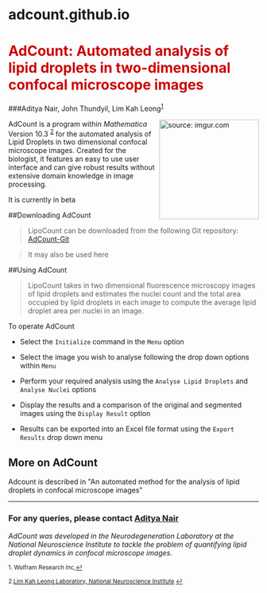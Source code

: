 # adcount.github.io
# <font color="CC0000">AdCount: Automated analysis of lipid droplets in two-dimensional confocal microscope images</font>


###Aditya Nair, John Thundyil, Lim Kah Leong<sup><a href="#fn1" id="ref1">1</a></sup>

<a href="http://imgur.com/26YTpph"><img src="http://i.imgur.com/26YTpph.png" title="source: imgur.com" style="width: 200px;"  align="Right"  /></a>


AdCount is a program within *Mathematica* Version 10.3 <sup><a href="#fn2" id="ref2">2</a></sup> for the automated analysis of Lipid Droplets in two dimensional confocal microscope images. Created for the biologist, it features an easy to use user interface and can give robust results without extensive domain knowledge in image processing.

It is currently in beta

##Downloading AdCount

> LipoCount can be downloaded from the following Git repository: [AdCount-Git](https://gitlab.com/adityanair/LipoCount)

> It may also be used here

<script type="text/javascript" src="http://www.wolfram.com/cdf-player/plugin/v2.1/cdfplugin.js"></script>
<script type="text/javascript">
var cdf = new cdfplugin();
cdf.embed('AdCount_HTML.cdf', 500, 500);
</script>

##Using AdCount

>LipoCount takes in two dimensional fluorescence microscopy images of lipid droplets and estimates the nuclei count and the total area occupied by lipid droplets in each image to compute the average lipid droplet area per nuclei in an image.

To operate AdCount

- Select the `Initialize` command in the `Menu` option

- Select the image you wish to analyse following the drop down options within `Menu`

- Perform your required analysis using the `Analyse Lipid Droplets` and `Analyse Nuclei` options

- Display the results and a comparison of the original and segmented images using the `Display Result` option

- Results can be exported into an Excel file format using the `Export Results` drop down menu

## More on AdCount

Adcount is described in "An automated method for the analysis of lipid droplets in confocal microscope images" 

 
--- 
 

### For any queries, please contact [Aditya Nair](aditya.nair@u.nus.edu)

  
*AdCount was developed in the Neurodegeneration Laboratory at the National Neuroscience Institute to tackle the problem of quantifying lipid droplet dynamics in confocal microscope images.*

<sup id="fn1">1. Wolfram Research Inc,<a href="#ref1" title="Jump back to footnote 1 in the text.">↩</a></sup> 

<sup id="fn2">2.[Lim Kah Leong Laboratory, National Neuroscience Institute](https://www.nni.com.sg/research/our-laboratories/Neurodegeneration-Laboratory/Pages/Home.aspx) <a href="#ref2" title="Jump back to footnote 2 in the text.">↩</a></sup>
